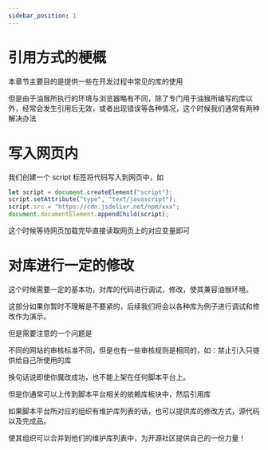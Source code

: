 ```yaml
---
sidebar_position: 1
---
```


# 引用方式的梗概

本章节主要目的是提供一些在开发过程中常见的库的使用

但是由于油猴所执行的环境与浏览器略有不同，除了专门用于油猴所编写的库以外，经常会发生引用后无效，或者出现错误等各种情况，这个时候我们通常有两种解决办法

# 写入网页内

我们创建一个 script 标签将代码写入到网页中，如

```js
let script = document.createElement("script");
script.setAttribute("type", "text/javascript");
script.src = "https://cdn.jsdelivr.net/npm/xxx";
document.documentElement.appendChild(script);
```

这个时候等待网页加载完毕直接读取网页上的对应变量即可

# 对库进行一定的修改

这个时候需要一定的基本功，对库的代码进行调试，修改，使其兼容油猴环境。

这部分如果你暂时不理解是不要紧的，后续我们将会以各种库为例子进行调试和修改作为演示。

但是需要注意的一个问题是

不同的网站的审核标准不同，但是也有一些审核规则是相同的，如：禁止引入只提供给自己所使用的库

换句话说即使你魔改成功，也不能上架在任何脚本平台上。

但是你通常可以上传到脚本平台相关的依赖库板块中，然后引用库

如果脚本平台所对应的组织有维护库列表的话，也可以提供库的修改方式，源代码以及完成品。

使其组织可以合并到他们的维护库列表中，为开源社区提供自己的一份力量！




